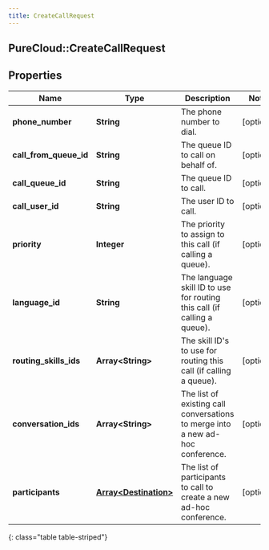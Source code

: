 ```yaml
---
title: CreateCallRequest
---
```

## PureCloud::CreateCallRequest

## Properties

|Name | Type | Description | Notes|
|------------ | ------------- | ------------- | -------------|
| **phone_number** | **String** | The phone number to dial. | [optional] |
| **call_from_queue_id** | **String** | The queue ID to call on behalf of. | [optional] |
| **call_queue_id** | **String** | The queue ID to call. | [optional] |
| **call_user_id** | **String** | The user ID to call. | [optional] |
| **priority** | **Integer** | The priority to assign to this call (if calling a queue). | [optional] |
| **language_id** | **String** | The language skill ID to use for routing this call (if calling a queue). | [optional] |
| **routing_skills_ids** | **Array&lt;String&gt;** | The skill ID&#39;s to use for routing this call (if calling a queue). | [optional] |
| **conversation_ids** | **Array&lt;String&gt;** | The list of existing call conversations to merge into a new ad-hoc conference. | [optional] |
| **participants** | [**Array&lt;Destination&gt;**](Destination.html) | The list of participants to call to create a new ad-hoc conference. | [optional] |
{: class="table table-striped"}



